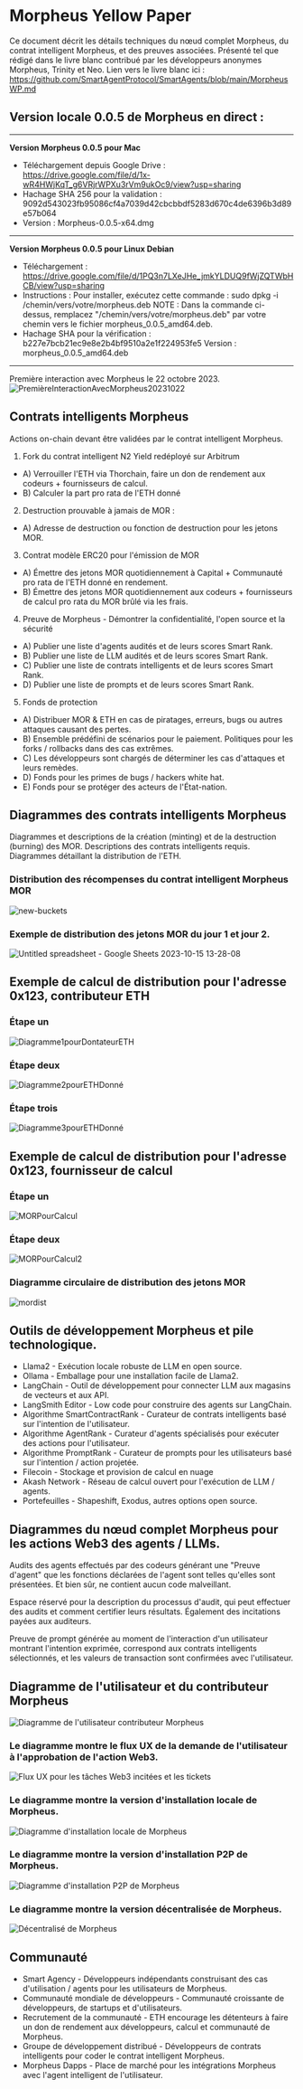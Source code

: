 # Morpheus Yellow Paper

Ce document décrit les détails techniques du nœud complet Morpheus, du contrat intelligent Morpheus, et des preuves associées.
Présenté tel que rédigé dans le livre blanc contribué par les développeurs anonymes Morpheus, Trinity et Neo. Lien vers le livre blanc ici : https://github.com/SmartAgentProtocol/SmartAgents/blob/main/MorpheusWP.md 

## Version locale 0.0.5 de Morpheus en direct :
---------
**Version Morpheus 0.0.5 pour Mac**
- Téléchargement depuis Google Drive : https://drive.google.com/file/d/1x-wR4HWjKqT_g6VRjrWPXu3rVm9ukOc9/view?usp=sharing
- Hachage SHA 256 pour la validation : 9092d543023fb95086cf4a7039d42cbcbbdf5283d670c4de6396b3d89e57b064
- Version : Morpheus-0.0.5-x64.dmg

---------
**Version Morpheus 0.0.5 pour Linux Debian**
- Téléchargement : https://drive.google.com/file/d/1PQ3n7LXeJHe_jmkYLDUQ9fWjZQTWbHCB/view?usp=sharing
- Instructions : Pour installer, exécutez cette commande :
sudo dpkg -i /chemin/vers/votre/morpheus.deb
NOTE : Dans la commande ci-dessus, remplacez "/chemin/vers/votre/morpheus.deb" par votre chemin vers le fichier morpheus_0.0.5_amd64.deb.
- Hachage SHA pour la vérification :
b227e7bcb21ec9e8e2b4bf9510a2e1f224953fe5
Version : morpheus_0.0.5_amd64.deb
---------

Première interaction avec Morpheus le 22 octobre 2023.
![PremièreInteractionAvecMorpheus20231022](https://github.com/MorpheusAIs/Morpheus/assets/1563345/35509f3a-4346-4f58-bb60-f7881fd10f7e)

## Contrats intelligents Morpheus
Actions on-chain devant être validées par le contrat intelligent Morpheus.

1. Fork du contrat intelligent N2 Yield redéployé sur Arbitrum
- A) Verrouiller l'ETH via Thorchain, faire un don de rendement aux codeurs + fournisseurs de calcul.
- B) Calculer la part pro rata de l'ETH donné 

2. Destruction prouvable à jamais de MOR :
- A) Adresse de destruction ou fonction de destruction pour les jetons MOR.

3. Contrat modèle ERC20 pour l'émission de MOR
- A) Émettre des jetons MOR quotidiennement à Capital + Communauté pro rata de l'ETH donné en rendement.
- B) Émettre des jetons MOR quotidiennement aux codeurs + fournisseurs de calcul pro rata du MOR brûlé via les frais.

4. Preuve de Morpheus - Démontrer la confidentialité, l'open source et la sécurité
- A) Publier une liste d'agents audités et de leurs scores Smart Rank.
- B) Publier une liste de LLM audités et de leurs scores Smart Rank.
- C) Publier une liste de contrats intelligents et de leurs scores Smart Rank.
- D) Publier une liste de prompts et de leurs scores Smart Rank.

5. Fonds de protection
- A) Distribuer MOR & ETH en cas de piratages, erreurs, bugs ou autres attaques causant des pertes. 
- B) Ensemble prédéfini de scénarios pour le paiement. Politiques pour les forks / rollbacks dans des cas extrêmes.
- C) Les développeurs sont chargés de déterminer les cas d'attaques et leurs remèdes. 
- D) Fonds pour les primes de bugs / hackers white hat.
- E) Fonds pour se protéger des acteurs de l'État-nation.

## Diagrammes des contrats intelligents Morpheus

Diagrammes et descriptions de la création (minting) et de la destruction (burning) des MOR.
Descriptions des contrats intelligents requis.
Diagrammes détaillant la distribution de l'ETH.

### Distribution des récompenses du contrat intelligent Morpheus MOR
![new-buckets](https://github.com/0xgroundfloor/Morpheus-Images/blob/main/Yellowpaper-Images/img1-French-YP.png)

### Exemple de distribution des jetons MOR du jour 1 et jour 2.
![Untitled spreadsheet - Google Sheets 2023-10-15 13-28-08](https://github.com/0xgroundfloor/Morpheus-Images/blob/main/Yellowpaper-Images/img2-French-YP.png)

## Exemple de calcul de distribution pour l'adresse 0x123, contributeur ETH

### Étape un
![Diagramme1pourDontateurETH](https://github.com/0xgroundfloor/Morpheus-Images/blob/main/Yellowpaper-Images/img3-French-YP.png)

### Étape deux
![Diagramme2pourETHDonné](https://github.com/0xgroundfloor/Morpheus-Images/blob/main/Yellowpaper-Images/img4-French-YP.png)

### Étape trois
![Diagramme3pourETHDonné](https://github.com/0xgroundfloor/Morpheus-Images/blob/main/Yellowpaper-Images/img5-French-YP.png)

## Exemple de calcul de distribution pour l'adresse 0x123, fournisseur de calcul

### Étape un
![MORPourCalcul](https://github.com/0xgroundfloor/Morpheus-Images/blob/main/Yellowpaper-Images/img6-French-YP.png)

### Étape deux
![MORPourCalcul2](https://github.com/0xgroundfloor/Morpheus-Images/blob/main/Yellowpaper-Images/img7-French-YP.png)

### Diagramme circulaire de distribution des jetons MOR
![mordist](https://github.com/0xgroundfloor/Morpheus-Images/blob/main/Yellowpaper-Images/img8-French-YP.png)

## Outils de développement Morpheus et pile technologique.
- Llama2 - Exécution locale robuste de LLM en open source.
- Ollama - Emballage pour une installation facile de Llama2.
- LangChain - Outil de développement pour connecter LLM aux magasins de vecteurs et aux API.
- LangSmith Editor - Low code pour construire des agents sur LangChain.
- Algorithme SmartContractRank - Curateur de contrats intelligents basé sur l'intention de l'utilisateur.
- Algorithme AgentRank - Curateur d'agents spécialisés pour exécuter des actions pour l'utilisateur.
- Algorithme PromptRank - Curateur de prompts pour les utilisateurs basé sur l'intention / action projetée.
- Filecoin - Stockage et provision de calcul en nuage
- Akash Network - Réseau de calcul ouvert pour l'exécution de LLM / agents.
- Portefeuilles - Shapeshift, Exodus, autres options open source.

## Diagrammes du nœud complet Morpheus pour les actions Web3 des agents / LLMs.
Audits des agents effectués par des codeurs générant une "Preuve d'agent" que les fonctions déclarées de l'agent sont telles qu'elles sont présentées. Et bien sûr, ne contient aucun code malveillant.

Espace réservé pour la description du processus d'audit, qui peut effectuer des audits et comment certifier leurs résultats. Également des incitations payées aux auditeurs.

Preuve de prompt générée au moment de l'interaction d'un utilisateur montrant l'intention exprimée, correspond aux contrats intelligents sélectionnés, et les valeurs de transaction sont confirmées avec l'utilisateur.

## Diagramme de l'utilisateur et du contributeur Morpheus
![Diagramme de l'utilisateur   contributeur Morpheus](https://github.com/0xgroundfloor/Morpheus-Images/blob/main/Yellowpaper-Images/img9-French-YP.png)

### Le diagramme montre le flux UX de la demande de l'utilisateur à l'approbation de l'action Web3.
![Flux UX pour les tâches Web3 incitées et les tickets](https://github.com/0xgroundfloor/Morpheus-Images/blob/main/Yellowpaper-Images/img10-French-YP.png)

### Le diagramme montre la version d'installation locale de Morpheus.
![Diagramme d'installation locale de Morpheus](https://github.com/0xgroundfloor/Morpheus-Images/blob/main/Yellowpaper-Images/img11-French-YP.png)

### Le diagramme montre la version d'installation P2P de Morpheus.
![Diagramme d'installation P2P de Morpheus](https://github.com/0xgroundfloor/Morpheus-Images/blob/main/Yellowpaper-Images/img12-French-YP.png)

### Le diagramme montre la version décentralisée de Morpheus.
![Décentralisé de Morpheus](https://github.com/0xgroundfloor/Morpheus-Images/blob/main/Yellowpaper-Images/img13-French-YP.png)

## Communauté
- Smart Agency - Développeurs indépendants construisant des cas d'utilisation / agents pour les utilisateurs de Morpheus.
- Communauté mondiale de développeurs - Communauté croissante de développeurs, de startups et d'utilisateurs.
- Recrutement de la communauté - ETH encourage les détenteurs à faire un don de rendement aux développeurs, calcul et communauté de Morpheus.
- Groupe de développement distribué - Développeurs de contrats intelligents pour coder le contrat intelligent Morpheus.
- Morpheus Dapps - Place de marché pour les intégrations Morpheus avec l'agent intelligent de l'utilisateur.
